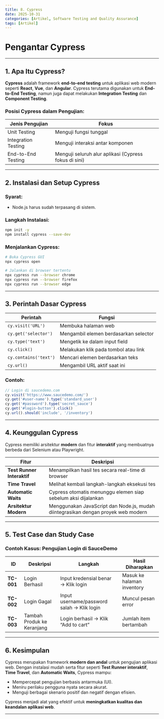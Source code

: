 ```yaml
---
title: 8. Cypress
date: 2025-10-31
categories: [Artikel, Software Testing and Quality Assurance]
tags: [Artikel]
---
```


# Pengantar Cypress
---

## 1. Apa Itu Cypress?

**Cypress** adalah framework **end-to-end testing** untuk aplikasi web modern seperti **React**, **Vue**, dan **Angular**.
Cypress terutama digunakan untuk **End-to-End Testing**, namun juga dapat melakukan **Integration Testing** dan **Component Testing**.

### Posisi Cypress dalam Pengujian:

| Jenis Pengujian     | Fokus                                                 |
| ------------------- | ----------------------------------------------------- |
| Unit Testing        | Menguji fungsi tunggal                                |
| Integration Testing | Menguji interaksi antar komponen                      |
| End-to-End Testing  | Menguji seluruh alur aplikasi (Cypress fokus di sini) |

---

## 2. Instalasi dan Setup Cypress

### Syarat:

* Node.js harus sudah terpasang di sistem.

### Langkah Instalasi:

```bash
npm init -y
npm install cypress --save-dev
```

### Menjalankan Cypress:

```bash
# Buka Cypress GUI
npx cypress open

# Jalankan di browser tertentu
npx cypress run --browser chrome
npx cypress run --browser firefox
npx cypress run --browser edge
```

---

## 3. Perintah Dasar Cypress

| Perintah              | Fungsi                                |
| --------------------- | ------------------------------------- |
| `cy.visit('URL')`     | Membuka halaman web                   |
| `cy.get('selector')`  | Mengambil elemen berdasarkan selector |
| `cy.type('text')`     | Mengetik ke dalam input field         |
| `cy.click()`          | Melakukan klik pada tombol atau link  |
| `cy.contains('text')` | Mencari elemen berdasarkan teks       |
| `cy.url()`            | Mengambil URL aktif saat ini          |

### Contoh:

```javascript
// Login di saucedemo.com
cy.visit('https://www.saucedemo.com/')
cy.get('#user-name').type('standard_user')
cy.get('#password').type('secret_sauce')
cy.get('#login-button').click()
cy.url().should('include', '/inventory')
```

---

## 4. Keunggulan Cypress

Cypress memiliki arsitektur **modern** dan fitur **interaktif** yang membuatnya berbeda dari Selenium atau Playwright.

| Fitur                      | Deskripsi                                                                         |
| -------------------------- | --------------------------------------------------------------------------------- |
| **Test Runner Interaktif** | Menampilkan hasil tes secara real-time di browser                                 |
| **Time Travel**            | Melihat kembali langkah-langkah eksekusi tes                                      |
| **Automatic Waits**        | Cypress otomatis menunggu elemen siap sebelum aksi dijalankan                     |
| **Arsitektur Modern**      | Menggunakan JavaScript dan Node.js, mudah diintegrasikan dengan proyek web modern |

---

## 5. Test Case dan Study Case

### Contoh Kasus: Pengujian Login di SauceDemo

| ID         | Deskripsi                  | Langkah                                    | Hasil Diharapkan           |
| ---------- | -------------------------- | ------------------------------------------ | -------------------------- |
| **TC-001** | Login Berhasil             | Input kredensial benar → Klik login        | Masuk ke halaman inventory |
| **TC-002** | Login Gagal                | Input username/password salah → Klik login | Muncul pesan error         |
| **TC-003** | Tambah Produk ke Keranjang | Login berhasil → Klik “Add to cart”        | Jumlah item bertambah      |

---

## 6. Kesimpulan

Cypress merupakan framework **modern dan andal** untuk pengujian aplikasi web.
Dengan instalasi mudah serta fitur seperti **Test Runner interaktif**, **Time Travel**, dan **Automatic Waits**, Cypress mampu:

* Mempercepat pengujian berbasis antarmuka (UI).
* Meniru perilaku pengguna nyata secara akurat.
* Menguji berbagai skenario positif dan negatif dengan efisien.

Cypress menjadi alat yang efektif untuk **meningkatkan kualitas dan keandalan aplikasi web**.

---
